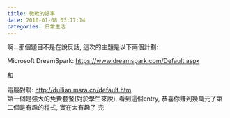 ```yaml
---
title: 微軟的好事
date: 2010-01-08 03:17:14
categories: 日常生活
---
```


  
啊...那個題目不是在說反話, 這次的主題是以下兩個計劃:  
  
   
  
Microsoft DreamSpark: [https://www.dreamspark.com/Default.aspx  ](https://www.dreamspark.com/Default.aspx)  
  
和  
  
電腦對聯: <http://duilian.msra.cn/default.htm>  
第一個是強大的免費套餐(對於學生來說), 看到這個entry, 恭喜你賺到幾萬元了第二個是有趣的程式, 實在太有趣了 完